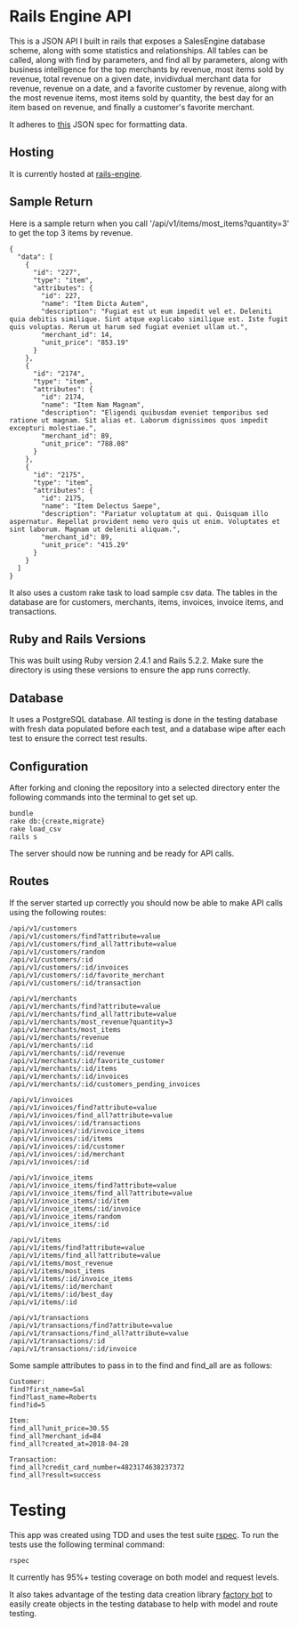 # Rails Engine API

This is a JSON API I built in rails that exposes a SalesEngine database scheme, along with some statistics and relationships. All tables can be called, along with find by parameters, and find all by parameters, along with business intelligence for the top merchants by revenue, most items sold by revenue, total revenue on a given date, invidivdual merchant data for revenue, revenue on a date, and a favorite customer by revenue, along with the most revenue items, most items sold by quantity, the best day for an item based on revenue, and finally a customer's favorite merchant.

It adheres to [this](https://jsonapi.org/) JSON spec for formatting data.

## Hosting

It is currently hosted at [rails-engine](www.rails-engine-1810.herokuapp.com).

## Sample Return

Here is a sample return when you call '/api/v1/items/most_items?quantity=3' to get the top 3 items by revenue.

```
{
  "data": [
    {
      "id": "227",
      "type": "item",
      "attributes": {
        "id": 227,
        "name": "Item Dicta Autem",
        "description": "Fugiat est ut eum impedit vel et. Deleniti quia debitis similique. Sint atque explicabo similique est. Iste fugit quis voluptas. Rerum ut harum sed fugiat eveniet ullam ut.",
        "merchant_id": 14,
        "unit_price": "853.19"
      }
    },
    {
      "id": "2174",
      "type": "item",
      "attributes": {
        "id": 2174,
        "name": "Item Nam Magnam",
        "description": "Eligendi quibusdam eveniet temporibus sed ratione ut magnam. Sit alias et. Laborum dignissimos quos impedit excepturi molestiae.",
        "merchant_id": 89,
        "unit_price": "788.08"
      }
    },
    {
      "id": "2175",
      "type": "item",
      "attributes": {
        "id": 2175,
        "name": "Item Delectus Saepe",
        "description": "Pariatur voluptatum at qui. Quisquam illo aspernatur. Repellat provident nemo vero quis ut enim. Voluptates et sint laborum. Magnam ut deleniti aliquam.",
        "merchant_id": 89,
        "unit_price": "415.29"
      }
    }
  ]
}
```

It also uses a custom rake task to load sample csv data. The tables in the database are for customers, merchants, items, invoices, invoice items, and transactions.

## Ruby and Rails Versions

This was built using Ruby version 2.4.1 and Rails 5.2.2. Make sure the directory is using these versions to ensure the app runs correctly.

## Database

It uses a PostgreSQL database. All testing is done in the testing database with fresh data populated before each test, and a database wipe after each test to ensure the correct test results.

## Configuration

After forking and cloning the repository into a selected directory enter the following commands into the terminal to get set up.

```
bundle
rake db:{create,migrate}
rake load_csv
rails s
```
The server should now be running and be ready for API calls.

## Routes

If the server started up correctly you should now be able to make API calls using the following routes:

```
/api/v1/customers
/api/v1/customers/find?attribute=value
/api/v1/customers/find_all?attribute=value
/api/v1/customers/random
/api/v1/customers/:id
/api/v1/customers/:id/invoices
/api/v1/customers/:id/favorite_merchant
/api/v1/customers/:id/transaction

/api/v1/merchants
/api/v1/merchants/find?attribute=value
/api/v1/merchants/find_all?attribute=value
/api/v1/merchants/most_revenue?quantity=3
/api/v1/merchants/most_items
/api/v1/merchants/revenue
/api/v1/merchants/:id
/api/v1/merchants/:id/revenue
/api/v1/merchants/:id/favorite_customer
/api/v1/merchants/:id/items
/api/v1/merchants/:id/invoices
/api/v1/merchants/:id/customers_pending_invoices

/api/v1/invoices
/api/v1/invoices/find?attribute=value
/api/v1/invoices/find_all?attribute=value
/api/v1/invoices/:id/transactions
/api/v1/invoices/:id/invoice_items
/api/v1/invoices/:id/items
/api/v1/invoices/:id/customer
/api/v1/invoices/:id/merchant
/api/v1/invoices/:id

/api/v1/invoice_items
/api/v1/invoice_items/find?attribute=value
/api/v1/invoice_items/find_all?attribute=value
/api/v1/invoice_items/:id/item
/api/v1/invoice_items/:id/invoice
/api/v1/invoice_items/random
/api/v1/invoice_items/:id

/api/v1/items
/api/v1/items/find?attribute=value
/api/v1/items/find_all?attribute=value
/api/v1/items/most_revenue
/api/v1/items/most_items
/api/v1/items/:id/invoice_items
/api/v1/items/:id/merchant
/api/v1/items/:id/best_day
/api/v1/items/:id

/api/v1/transactions
/api/v1/transactions/find?attribute=value
/api/v1/transactions/find_all?attribute=value
/api/v1/transactions/:id
/api/v1/transactions/:id/invoice
```
Some sample attributes to pass in to the find and find_all are as follows:
```
Customer:
find?first_name=Sal
find?last_name=Roberts
find?id=5

Item:
find_all?unit_price=30.55
find_all?merchant_id=84
find_all?created_at=2018-04-28

Transaction:
find_all?credit_card_number=4823174638237372
find_all?result=success
```

# Testing

This app was created using TDD and uses the test suite [rspec](http://rspec.info/). To run the tests use the following terminal command:

``` rspec ```

It currently has 95%+ testing coverage on both model and request levels.

It also takes advantage of the testing data creation library [factory bot](https://github.com/thoughtbot/factory_bot) to easily create objects in the testing database to help with model and route testing.
